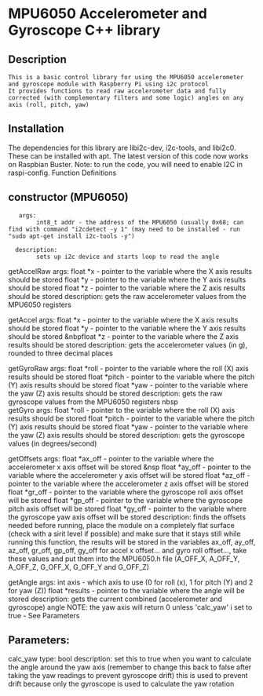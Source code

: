 # MPU6050 Accelerometer and Gyroscope C++ library

## Description

    This is a basic control library for using the MPU6050 accelerometer and gyroscope module with Raspberry Pi using i2c protocol
    It provides functions to read raw accelerometer data and fully corrected (with complementary filters and some logic) angles on any axis (roll, pitch, yaw)

## Installation


The dependencies for this library are libi2c-dev, i2c-tools, and libi2c0. These can be installed with apt. The latest version of this code now works on Raspbian Buster. Note: to run the code, you will need to enable I2C in raspi-config.
Function Definitions
    
## constructor (MPU6050)
       
       
       args:
            int8_t addr - the address of the MPU6050 (usually 0x68; can find with command "i2cdetect -y 1" (may need to be installed - run "sudo apt-get install i2c-tools -y")
      
      description:
            sets up i2c device and starts loop to read the angle
    
getAccelRaw
        args:
            float *x - pointer to the variable where the X axis results should be stored
            float *y - pointer to the variable where the Y axis results should be stored
            float *z - pointer to the variable where the Z axis results should be stored
        description:
            gets the raw accelerometer values from the MPU6050 registers
    
getAccel
        args:
            float *x - pointer to the variable where the X axis results should be stored
            float *y - pointer to the variable where the Y axis results should be stored
           &nbpfloat *z - pointer to the variable where the Z axis results should be stored
        description:
            gets the accelerometer values (in g), rounded to three decimal places
    
getGyroRaw
        args:
            float *roll - pointer to the variable where the roll (X) axis results should be stored
            float *pitch - pointer to the variable where the pitch (Y) axis results should be stored
            float *yaw - pointer to the variable where the yaw (Z) axis results should be stored
        description:
            gets the raw gyroscope values from the MPU6050 registers
 nbsp  
getGyro
        args:
            float *roll - pointer to the variable where the roll (X) axis results should be stored
            float *pitch - pointer to the variable where the pitch (Y) axis results should be stored
            float *yaw - pointer to the variable where the yaw (Z) axis results should be stored
        description:
            gets the gyroscope values (in degrees/second)
    
getOffsets
        args:
            float *ax_off - pointer to the variable where the accelerometer x axis offset will be stored
         &nsp  float *ay_off - pointer to the variable where the accelerometer y axis offset will be stored
            float *az_off - pointer to the variable where the accelerometer z axis offset will be stored
            float *gr_off - pointer to the variable where the gyroscope roll axis offset will be stored
            float *gp_off - pointer to the variable where the gyroscope pitch axis offset will be stored
            float *gy_off - pointer to the variable where the gyroscope yaw axis offset will be stored
        description:
            finds the offsets needed
            before running, place the module on a completely flat surface (check with a sirit level if possible) and make sure that it stays still while running this function, the results will be stored in the variables ax_off, ay_off, az_off, gr_off, gp_off, gy_off for accel x offset... and gyro roll offset..., take these values and put them into the MPU6050.h file (A_OFF_X, A_OFF_Y, A_OFF_Z, G_OFF_X, G_OFF_Y and G_OFF_Z)
    
getAngle
        args:
            int axis - which axis to use (0 for roll (x), 1 for pitch (Y) and 2 for yaw (Z))
            float *results - pointer to the variable where the angle will be stored
        description:
            gets the current combined (accelerometer and gyroscope) angle
            NOTE: the yaw axis will return 0 unless 'calc_yaw' i set to true - See Parameters

## Parameters:   
calc_yaw
        type:
            bool
        description:
            set this to true when you want to calculate the angle around the yaw axis (remember to change this back to false after taking the yaw readings to prevent gyroscope drift)
            this is used to prevent drift because only the gyroscope is used to calculate the yaw rotation
